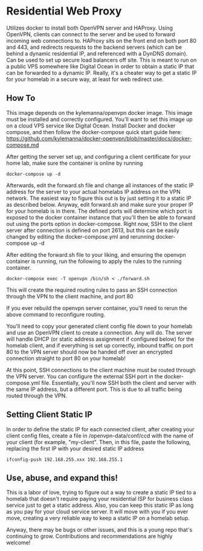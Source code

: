# Residential Web Proxy #

Utilizes docker to install both OpenVPN server and HAProxy. Using OpenVPN, clients can connect to the server and be used to forward incoming web connections to. HAProxy sits on the front end on both port 80 and 443, and redirects requests to the backend servers (which can be behind a dynamic residential IP, and referenced with a DynDNS domain). Can be used to set up secure load balancers off site. This is meant to run on a public VPS somewhere like Digital Ocean in order to obtain a static IP that can be forwarded to a dynamic IP. Really, it's a cheater way to get a static IP for your homelab in a secure way, at least for web redirect use.

## How To ##

This image depends on the kylemanna/openvpn docker image. This image must be installed and correctly configured. You'll want to set this image up on a cloud VPS service like Digital Ocean. Install Docker and docker compose, and then follow the docker-compose quick start guide here: https://github.com/kylemanna/docker-openvpn/blob/master/docs/docker-compose.md

After getting the server set up, and configuring a client certificate for your home lab, make sure the container is online by running

	docker-compose up -d

Afterwards, edit the forward.sh file and change all instances of the static IP address for the server to your actual homelabs IP address on the VPN network. The easiest way to figure this out is by just setting it to a static IP as described below. Anyway, edit forward.sh and make sure your proper IP for your homelab is in there. The defined ports will determine which port is exposed to the docker container instance that you'll then be able to forward out using the ports option in docker-compose. Right now, SSH to the client server after connection is defined on port 2613, but this can be easily changed by editing the docker-compose.yml and rerunning docker-compose up -d

After editing the forward.sh file to your liking, and ensuring the openvpn container is running, run the following to apply the rules to the running container.

	docker-compose exec -T openvpn /bin/sh < ./forward.sh

This will create the required routing rules to pass an SSH connection through the VPN to the client machine, and port 80

If you ever rebuild the openvpn server container, you'll need to rerun the above command to reconfigure routing.

You'll need to copy your generated client config file down to your homelab and use an OpenVPN client to create a connection. Any will do. The server will handle DHCP (or static address assignment if configured below) for the homelab client, and if everything is set up correctly, inbound traffic on port 80 to the VPN server should now be handed off over an encrypted connection straight to port 80 on your homelab!

At this point, SSH connections to the client machine must be routed through the VPN server. You can configure the external SSH port in the docker-compose.yml file. Essentially, you'll now SSH both the client and server with the same IP address, but a different port. This is due to all traffic being routed through the VPN.


## Setting Client Static IP ##

In order to define the static IP for each connected client, after creating your client config files, create a file in /openvpn-data/conf/ccd with the name of your client (for example, "my-client". Then, in this file, paste the following, replacing the first IP with your desired static IP address

	ifconfig-push 192.168.255.xxx 192.168.255.1

## Use, abuse, and expand this! ##

This is a labor of love, trying to figure out a way to create a static IP tied to a homelab that doesn't require paying your residential ISP for business class service just to get a static address. Also, you can keep this static IP as long as you pay for your cloud service server. It will move with you if you ever move, creating a very reliable way to keep a static IP on a homelab setup. 

Anyway, there may be bugs or other issues, and this is a young repo that's continuing to grow. Contributions and recommendations are highly welcome!

